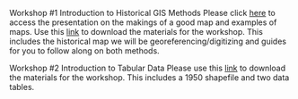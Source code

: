 Workshop #1 Introduction to Historical GIS Methods
Please click [here](https://github.com/barnarderc/workshops/blob/master/Spring%202019/Spatial%20History%20-%20Making%20of%20the%20Modern%20American%20Landscape/intro_to_qgis_history.pptx) to access the presentation on the makings of a good map and examples of maps. 
Use this [link](https://github.com/barnarderc/workshops/blob/master/Spring%202019/Spatial%20History%20-%20Making%20of%20the%20Modern%20American%20Landscape/WrightSpatialHistory%20-%20Workshop1.zip) to download the materials for the workshop. This includes the historical map we will be georeferencing/digitizing and guides for you to follow along on both methods.

Workshop #2 Introduction to Tabular Data
Please use this [link](https://github.com/barnarderc/workshops/blob/master/Spring%202019/Spatial%20History%20-%20Making%20of%20the%20Modern%20American%20Landscape/WrightSpatialHistory%20-%20Workshop2.zip) to download the materials for the workshop. This includes a 1950 shapefile and two data tables.

